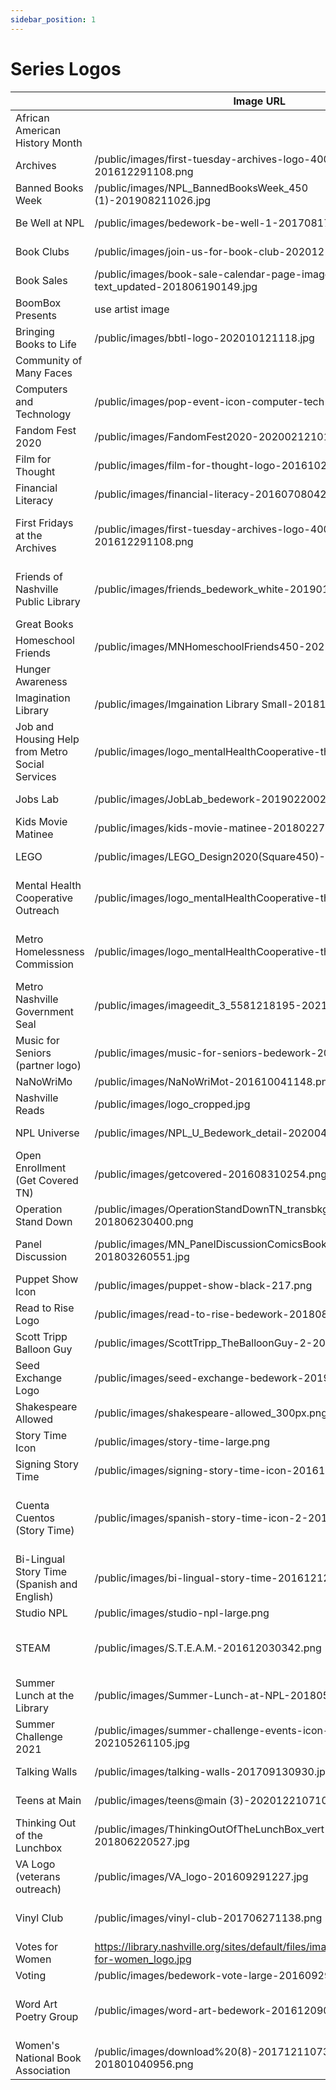 ```yaml
---
sidebar_position: 1
---
```


# Series Logos
|                                         |Image URL                                                                                 |Thumbnail URL                                                                             |Alt Text                                   |
|-----------------------------------------------|------------------------------------------------------------------------------------------|------------------------------------------------------------------------------------------|-------------------------------------------|
|African American History Month                 |                                                                                          |                                                                                          |                                           |
|Archives                                       |/public/images/first-tuesday-archives-logo-400-201612291108.png                           |/public/images/first-tuesday-archives-logo-400-201612291108-thumb.png                     |Metro Archives                             |
|Banned Books Week                              |/public/images/NPL_BannedBooksWeek_450 (1)-201908211026.jpg                               |/public/images/NPL_BannedBooksWeek_450 (1)-201908211026-thumb.png                         |banned books week                          |
|Be Well at NPL                                 |/public/images/bedework-be-well-1-201708171105.jpg                                        |/public/images/bedework-be-well-1-201708171105-thumb.png                                  |be well at npl                             |
|Book Clubs                                     |/public/images/join-us-for-book-club-202012180324.jpg                                     |/public/images/join-us-for-book-club-202012180426-thumb.png                               |join us for book club                      |
|Book Sales                                     |/public/images/book-sale-calendar-page-image_blue-text_updated-201806190149.jpg           |/public/images/book-sale-calendar-icon_blue-text-201806191138.jpg                         |Book Sale                                  |
|BoomBox Presents                               |use artist image                                                                          |/public/images/boom-box-presents-201610030118.png                                         |[insert artist name]                       |
|Bringing Books to Life                         |/public/images/bbtl-logo-202010121118.jpg                                                 |/public/images/bbtl-logo-202010121118-thumb.png                                           |bringing books to life                     |
|Community of Many Faces                        |                                                                                          |                                                                                          |                                           |
|Computers and Technology                       |/public/images/pop-event-icon-computer-tech-2_0.png                                       |/public/images/pop-event-icon-computer-tech-2_0-thumb.png                                 |Computers                                  |
|Fandom Fest 2020                               |/public/images/FandomFest2020-202002121017.jpg                                            |/public/images/FandomFest2020-202002121017-thumb.png                                      |npl fandom fest 2020                       |
|Film for Thought                               |/public/images/film-for-thought-logo-201610241254.png                                     |/public/images/film-for-thought-logo-201610241254-thumb.png                               |Film for Thought                           |
|Financial Literacy                             |/public/images/financial-literacy-201607080422.jpg                                        |/public/images/financial-literacy-201607080422-thumb.png                                  |financial literacy                         |
|First Fridays at the Archives                  |/public/images/first-tuesday-archives-logo-400-201612291108.png                           |/public/images/first-tuesday-archives-logo-400-201612291108-thumb.png                     |First Tuesdays at the Metro Archives       |
|Friends of Nashville Public Library            |/public/images/friends_bedework_white-201901110253.jpg                                    |/public/images/friends_bedework_white-201901110253-thumb.png                              |Friends of Nashville Public Library        |
|Great Books                                    |                                                                                          |                                                                                          |                                           |
|Homeschool Friends                             |/public/images/MNHomeschoolFriends450-202108231240.jpg                                    |/public/images/MNHomeschoolFriends450-202108231240-thumb.png                              |homeschool friends icon                    |
|Hunger Awareness                               |                                                                                          |                                                                                          |                                           |
|Imagination Library                            |/public/images/Imgaination Library Small-201810100124.jpg                                 |/public/images/Imgaination Library Small-201810100124-thumb.png                           |imagination library                        |
|Job and Housing Help from Metro Social Services|/public/images/logo_mentalHealthCooperative-thumb.png                                     |/public/images/logo_mentalHealthCooperative-thumb.png                                     |raised hands with a heart in the center    |
|Jobs Lab                                       |/public/images/JobLab_bedework-201902200238.jpg                                           |/public/images/JobLab_bedework-201902200238-thumb.png                                     |Job Ahead road sign                        |
|Kids Movie Matinee                             |/public/images/kids-movie-matinee-201802270328.png                                        |/public/images/kids-movie-matinee-201802270328-thumb.png                                  |kids movie matinee                         |
|LEGO                                           |/public/images/LEGO_Design2020(Square450)-201912171047.png                                |/public/images/LEGO_Design2020(Square450)-201912171047-thumb.png                          |lego                                       |
|Mental Health Cooperative Outreach             |/public/images/logo_mentalHealthCooperative-thumb.png                                     |/public/images/logo_mentalHealthCooperative-thumb.png                                     |raised hands with a heart in the center    |
|Metro Homelessness Commission                  |/public/images/logo_mentalHealthCooperative-thumb.png                                     |/public/images/logo_mentalHealthCooperative-thumb.png                                     |raised hands with a heart in the center    |
|Metro Nashville Government Seal                |/public/images/imageedit_3_5581218195-202110261200.png                                    |/public/images/imageedit_3_5581218195-202110261200-thumb.png                              |metro seal                                 |
|Music for Seniors (partner logo)               |/public/images/music-for-seniors-bedework-201805251210.jpg                                |/public/images/music-for-seniors-bedework-201805251210.jpg                                |music for seniors                          |
|NaNoWriMo                                      |/public/images/NaNoWriMot-201610041148.png                                                |/public/images/NaNoWriMo_thumb-201610041148.png                                           |NaNoWriMo                                  |
|Nashville Reads                                |/public/images/logo_cropped.jpg                                                           |/public/images/nashville_reads_thumb-201609291225.jpg                                     |nashville reads                            |
|NPL Universe                                   |/public/images/NPL_U_Bedework_detail-202004270955.jpg                                     |/public/images/NPL_U_Bedework_thumb-202004270948.png                                      |NPL Universe                               |
|Open Enrollment (Get Covered TN)               |/public/images/getcovered-201608310254.png                                                |/public/images/getcovered-201608310254.png                                                |Get Covered Tennessee                      |
|Operation Stand Down                           |/public/images/OperationStandDownTN_transbkgrd_400-201806230400.png                       |/public/images/OperationStandDownTN_transbkgrd_400-201806230400-thumb.png                 |Operation Stand Down                       |
|Panel Discussion                               |/public/images/MN_PanelDiscussionComicsBookClub-201803260551.jpg                          |/public/images/MN_PanelDiscussionComicsBookClub-201803260551-thumb.png                    |comic book club for adults                 |
|Puppet Show Icon                               |/public/images/puppet-show-black-217.png                                                  |/public/images/puppet-show-black-80.png                                                   |puppet show                                |
|Read to Rise Logo                              |/public/images/read-to-rise-bedework-201808141129.jpg                                     |/public/images/read-to-rise-bedework-201808141129-thumb.png                               |read to rise                               |
|Scott Tripp Balloon Guy                        |/public/images/ScottTripp_TheBalloonGuy-2-201810110355.png                                |/public/images/ScottTripp_TheBalloonGuy-2-201810110355-thumb.png                          |balloon animal                             |
|Seed Exchange Logo                             |/public/images/seed-exchange-bedework-201902201102.png                                    |/public/images/seed-exchange-bedework-201902201102-thumb.png                              |seed exchange                              |
|Shakespeare Allowed                            |/public/images/shakespeare-allowed_300px.png                                              |/public/images/shakespeare-allowed_80px.png                                               |shakespeare with a skull                   |
|Story Time Icon                                |/public/images/story-time-large.png                                                       |/public/images/story-time-large-thumb.png                                                 |story time                                 |
|Signing Story Time                             |/public/images/signing-story-time-icon-201612080932.png                                   |/public/images/signing-story-time-icon-201612080932-thumb.png                             |signing story time                         |
|Cuenta Cuentos (Story Time)                    |/public/images/spanish-story-time-icon-2-201612081158.png                                 |/public/images/spanish-story-time-icon-2-201612081158-thumb.png                           |Cuenta Cuentos (Story Time icon in Spanish)|
|Bi-Lingual Story Time (Spanish and English)    |/public/images/bi-lingual-story-time-201612120353.png                                     |/public/images/bi-lingual-story-time-201612120353-thumb.png                               |Cuenta Cuentos / Story Time                |
|Studio NPL                                     |/public/images/studio-npl-large.png                                                       |/public/images/studio-npl-thumb-thumb.png                                                 |studio npl                                 |
|STEAM                                          |/public/images/S.T.E.A.M.-201612030342.png                                                |/public/images/S.T.E.A.M.-201612030342-thumb.png                                          |Science Technology Engineering Art Math    |
|Summer Lunch at the Library                    |/public/images/Summer-Lunch-at-NPL-201805240219.jpg                                       |/public/images/Summer-Lunch-at-NPL-201805240219-thumb.png                                 |summer lunch at the library                |
|Summer Challenge 2021                          |/public/images/summer-challenge-events-icon-202105261105.jpg                              |/public/images/summer-challenge-events-icon-202105261105-thumb.png                        |summer challenge                           |
|Talking Walls                                  |/public/images/talking-walls-201709130930.jpg                                             |/public/images/talking-walls-201709130930-thumb.png                                       |Talking Walls                              |
|Teens at Main                                  |/public/images/teens@main (3)-202012210710.png                                            |/public/images/teens@main (3)-202012210710-thumb.png                                      |Teens at Main                              |
|Thinking Out of the Lunchbox                   |/public/images/ThinkingOutOfTheLunchBox_vert-201806220527.jpg                             |/public/images/ThinkingOutOfTheLunchBox_vert-201806220527-thumb.png                       |Thinking Out of the Lunchbox               |
|VA Logo (veterans outreach)                    |/public/images/VA_logo-201609291227.jpg                                                   |/public/images/VA_logo-201609291227-thumb.png                                             |Department of Veterans Affairs             |
|Vinyl Club                                     |/public/images/vinyl-club-201706271138.png                                                |/public/images/vinyl-club-201706271138-thumb.png                                          |NPL record and a record player arm         |
|Votes for Women                                |https://library.nashville.org/sites/default/files/images/original/votes-for-women_logo.jpg|https://library.nashville.org/sites/default/files/images/original/votes-for-women_logo.jpg|votes for women                            |
|Voting                                         |/public/images/bedework-vote-large-201609291049.png                                       |/public/images/bedework-vote-large-201609291049.png                                       |vote sticker                               |
|Word Art Poetry Group                          |/public/images/word-art-bedework-201612090107.png                                         |/public/images/word-art-bedework-201612090107-thumb.png                                   |letters flying off the pages of a book.    |
|Women's National Book Association              |/public/images/download%20(8)-201712110736-thumb-201801040956.png                         |/public/images/download%20(8)-201712110736-thumb-201801040956-thumb.png                   |WNBA                                       |
